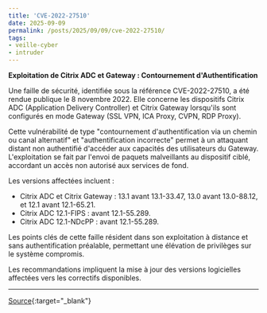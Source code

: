 ```yaml
---
title: 'CVE-2022-27510'
date: 2025-09-09
permalink: /posts/2025/09/09/cve-2022-27510/
tags:
- veille-cyber
- intruder
---
```

**Exploitation de Citrix ADC et Gateway : Contournement d'Authentification**

Une faille de sécurité, identifiée sous la référence CVE-2022-27510, a été rendue publique le 8 novembre 2022. Elle concerne les dispositifs Citrix ADC (Application Delivery Controller) et Citrix Gateway lorsqu'ils sont configurés en mode Gateway (SSL VPN, ICA Proxy, CVPN, RDP Proxy).

Cette vulnérabilité de type "contournement d'authentification via un chemin ou canal alternatif" et "authentification incorrecte" permet à un attaquant distant non authentifié d'accéder aux capacités des utilisateurs du Gateway. L'exploitation se fait par l'envoi de paquets malveillants au dispositif ciblé, accordant un accès non autorisé aux services de fond.

Les versions affectées incluent :
*   Citrix ADC et Citrix Gateway : 13.1 avant 13.1-33.47, 13.0 avant 13.0-88.12, et 12.1 avant 12.1-65.21.
*   Citrix ADC 12.1-FIPS : avant 12.1-55.289.
*   Citrix ADC 12.1-NDcPP : avant 12.1-55.289.

Les points clés de cette faille résident dans son exploitation à distance et sans authentification préalable, permettant une élévation de privilèges sur le système compromis.

Les recommandations impliquent la mise à jour des versions logicielles affectées vers les correctifs disponibles.

---
[Source](https://cvemon.intruder.io/cves/CVE-2022-27510){:target="_blank"}
